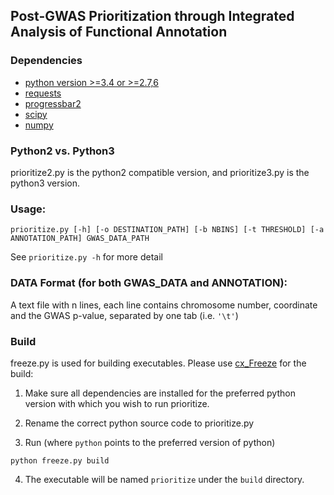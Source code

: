 ## Post-GWAS Prioritization through Integrated Analysis of Functional Annotation

### Dependencies
- [python version >=3.4 or >=2.7,6](https://www.python.org/)
- [requests](http://docs.python-requests.org/en/latest/)
- [progressbar2](https://pypi.python.org/pypi/progressbar2)
- [scipy](http://www.scipy.org)
- [numpy](http://www.numpy.org/)

### Python2 vs. Python3
prioritize2.py is the python2 compatible version, and prioritize3.py is the python3 version. 

### Usage:

```
prioritize.py [-h] [-o DESTINATION_PATH] [-b NBINS] [-t THRESHOLD] [-a ANNOTATION_PATH] GWAS_DATA_PATH
```

See `prioritize.py -h` for more detail

### DATA Format (for both GWAS_DATA and ANNOTATION):
A text file with n lines, each line contains chromosome number, coordinate and the GWAS p-value, separated by one tab (i.e. `'\t'`)

### Build
freeze.py is used for building executables. Please use [cx_Freeze](http://cx-freeze.sourceforge.net/) for the build:

1. Make sure all dependencies are installed for the preferred python version with which you wish to run prioritize.

2. Rename the correct python source code to prioritize.py

3. Run (where `python` points to the preferred version of python)

```
python freeze.py build
```

4. The executable will be named `prioritize` under the `build` directory.
